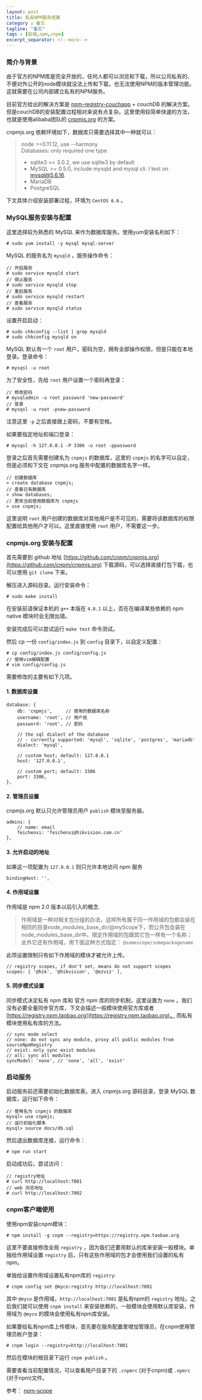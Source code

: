 ```yaml
---
layout: post
title: 私有NPM服务搭建
category : 备忘
tagline: "备忘"
tags : [前端,npm,cnpm]
excerpt_separator: <!--more-->
---
```


### 简介与背景

由于官方的NPM库是完全开放的，任何人都可以浏览和下载，所以公司私有的、不便对外公开的node模块就没法上传和下载，也无法使用NPM的版本管理功能。这就需要在公司内部建立私有的NPM服务。

目前官方给出的解决方案是 [npm-registry-couchapp](https://github.com/npm/npm-registry-couchapp) + couchDB 的解决方案。但是couchDB的安装配置过程相对来说有点复杂。这里使用较简单快速的方法，也就是使用alibaba团队的 [cnpmjs.org](https://github.com/cnpm/cnpmjs.org) 的方案。

cnpmjs.org 依赖环境如下，数据库只需要选择其中一种就可以：

<!--more-->

>node >=0.11.12, use --harmony    
>Databases: only required one type    
>- sqlite3 >= 3.0.2, we use sqlite3 by default    
>- MySQL >= 0.5.0, include mysqld and mysql cli. I test on mysql@5.6.16.    
>- MariaDB    
>- PostgreSQL    

下文具体介绍安装部署过程，环境为 `CentOS 6.6` 。


### MySQL服务安装与配置

这里选择较为熟悉的 MySQL 来作为数据库服务。使用yum安装名利如下：

```
# sudo yum install -y mysql mysql-server
```

MySQL 的服务名为 `mysqld` ，服务操作命令：

```
// 开启服务
# sudo service mysqld start
// 停止服务
# sudo service mysqld stop
// 重启服务
# sudo service mysqld restart
// 查看服务
# sudo service mysqld status
```

设置开启启动：

```
# sudo chkconfig --list | grep mysqld
# sudo chkconfig mysqld on
```

MySQL 默认有一个 `root` 用户，密码为空，拥有全部操作权限，但是只能在本地登录。登录命令：

```
# mysqsl -u root
```

为了安全性，先给 `root` 用户设置一个密码再登录：

```
// 修改密码
# mysqladmin -u root password 'new-password'
// 登录
# mysqsl -u root -pnew-password
```

注意这里 `-p` 之后直接跟上密码，不要有空格。

如果要指定地址和端口登录：

```
# mysqsl -h 127.0.0.1 -P 3306 -u root -ppassword
```

登录之后首先需要创建名为 `cnpmjs` 的数据库，这里的 `cnpmjs` 的名字可以自定，但是必须和下文在 cnpmjs.org 服务中配置的数据库名字一样。

```
// 创建数据库
> create database cnpmjs;
// 查看已有数据库
> show databases;
// 更改当前使用数据库为 cnpmjs
> use cnpmjs;
```

这里说明 `root` 用户创建的数据库对其他用户是不可见的，需要将该数据库的权限配置给其他用户才可以。这里直接使用 `root` 用户，不需要这一步。


### cnpmjs.org 安装与配置

首先需要到 github 地址 [https://github.com/cnpm/cnpmjs.org](https://github.com/cnpm/cnpmjs.org) 下载源码，可以选择直接打包下载，也可以使用 `git clone` 下来。

解压进入源码目录。运行安装命令：

```
# sudo make install
```

在安装前请保证本机的 `g++` 本版在 `4.8.1` 以上，否在在编译某些依赖的 npm native 模块时会无限出错。

安装完成后可以尝试运行 `make test` 命令测试。

然后 cp 一份 `config/index.js` 到 `config` 目录下，以自定义配置：

```
# cp config/index.js config/config.js
// 使用vim编辑配置
# vim config/config.js
```

需要修改的主要有如下几项。

#### 1. 数据库设置

```
database: {
    db: 'cnpmjs',     // 使用的数据库名称
    username: 'root', // 用户民
    password: 'root', // 密码

    // the sql dialect of the database
    // - currently supported: 'mysql', 'sqlite', 'postgres', 'mariadb'
    dialect: 'mysql',

    // custom host; default: 127.0.0.1
    host: '127.0.0.1',

    // custom port; default: 3306
    port: 3306,
},
```

#### 2. 管理员设置

cnpmjs.org 默认只允许管理员用户 `publish` 模块至服务器。

```
admins: {
    // name: email
    feichenxi: 'feichenxi@hikvision.com.cn'
},
```

#### 3. 允许启动的地址

如果这一项配置为 `127.0.0.1` 则只允许本地访问 npm 服务

```
bindingHost: '',
```

#### 4. 作用域设置

作用域是 npm 2.0 版本以后引入的概念.

>作用域是一种对相关包分组的办法，这样所有属于同一作用域的包都会装在相同的目录node_modules_base_dir/@myScope下，而公共包会装在node_modules_base_dir中。限定作用域的包跟其它包一样有一个名称；此外它还有作用域，用下面这种方式指定：
> `@somescope/somepackagename`

此项设置限制只有如下作用域的模块才被允许上传。

```
// registry scopes, if don't set, means do not support scopes
scopes: [ '@hik', '@hikvision', '@ezviz' ],
```

#### 5. 同步模式设置

同步模式决定私有 npm 库和 官方 npm 库的同步机制，这里设置为 `none` 。我们没有必要全量同步官方库，下文会描述一般模块使用官方库或者 [https://registry.npm.taobao.org](https://registry.npm.taobao.org)， 而私有模块使用私有库的方法。

```
// sync mode select
// none: do not sync any module, proxy all public modules from sourceNpmRegistry
// exist: only sync exist modules
// all: sync all modules
syncModel: 'none', // 'none', 'all', 'exist'
```

### 启动服务

启动服务前还需要初始化数据库表。进入 cnpmjs.org 源码目录，登录 MySQL 数据库，运行如下命令：

```
// 使用名为 cnpmjs 的数据库
mysql> use cnpmjs;
// 运行初始化脚本
mysql> source docs/db.sql
```

然后退出数据库连接，运行命令：

```
# npm run start
```

启动成功后，尝试访问：

```
// registry地址
# curl http://localhost:7001
// web 浏览地址
# curl http://localhost:7002
```

### cnpm客户端使用

使用npm安装cnpm模块：

```
# npm install -g cnpm --registry=https://registry.npm.taobao.org
```

这里不要直接修改全局 `registry` ，因为我们还要用默认的库来安装一般模块。单独给作用域设置 `registry` 后，只有这些作用域的包才会使用我们设置的私有npm。

单独给设置作用域设置私有npm库的 `registry`:

```
# cnpm config set @myco:registry http://localhost:7001
```

其中 `@myco` 是作用域，`http://localhost:7001` 是私有npm的 `registry` 地址。之后我们就可以使用 `cnpm install` 来安装依赖的，一般模块会使用默认库安装，作用域为 `@myco` 的模块会使用私有npm库安装。

如果要给私有npm库上传模块，首先要在服务配置里增加管理员，在cnpm使用管理员帐户登录：

```
# cnpm login --registry=http://localhost:7001
```

然后在模块的根目录下运行 `cnpm publish` 。

需要查看当前配置情况，可以查看用户目录下的 `.cnpmrc` (对于cnpm)或 `.npmrc` (对于npm)文件。

参考： [npm-scope](https://docs.npmjs.com/misc/scope)
